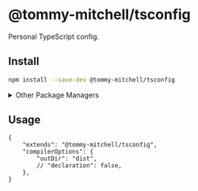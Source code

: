 # @tommy-mitchell/tsconfig

Personal TypeScript config.

## Install

```sh
npm install --save-dev @tommy-mitchell/tsconfig
```

<details>
<summary>Other Package Managers</summary>

```sh
yarn add --dev @tommy-mitchell/tsconfig
```
</details>

## Usage

```json5
{
	"extends": "@tommy-mitchell/tsconfig",
	"compilerOptions": {
		"outDir": "dist",
		// "declaration": false,
	},
}
```
